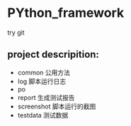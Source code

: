 # PYthon_framework
try git

## project descripition:

- common  公用方法
- log  脚本运行日志
- po  
- report  生成测试报告
- screenshot  脚本运行的截图
- testdata  测试数据
